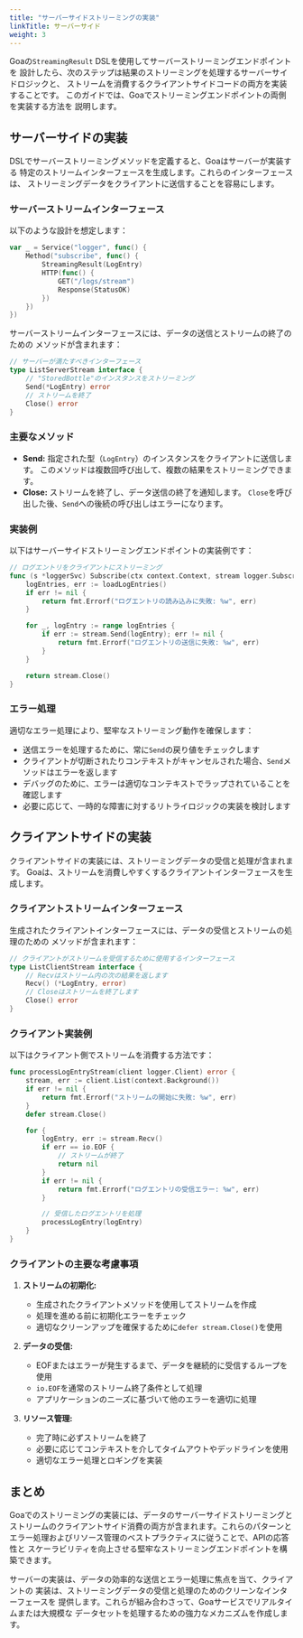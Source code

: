 ```yaml
---
title: "サーバーサイドストリーミングの実装"
linkTitle: サーバーサイド
weight: 3
---
```


Goaの`StreamingResult` DSLを使用してサーバーストリーミングエンドポイントを
設計したら、次のステップは結果のストリーミングを処理するサーバーサイドロジックと、
ストリームを消費するクライアントサイドコードの両方を実装することです。
このガイドでは、Goaでストリーミングエンドポイントの両側を実装する方法を
説明します。

## サーバーサイドの実装

DSLでサーバーストリーミングメソッドを定義すると、Goaはサーバーが実装する
特定のストリームインターフェースを生成します。これらのインターフェースは、
ストリーミングデータをクライアントに送信することを容易にします。

### サーバーストリームインターフェース

以下のような設計を想定します：
```go
var _ = Service("logger", func() {
    Method("subscribe", func() {
        StreamingResult(LogEntry)
        HTTP(func() {
            GET("/logs/stream")
            Response(StatusOK)
        })
    })
})
```

サーバーストリームインターフェースには、データの送信とストリームの終了のための
メソッドが含まれます：

```go
// サーバーが満たすべきインターフェース
type ListServerStream interface {
    // "StoredBottle"のインスタンスをストリーミング
    Send(*LogEntry) error
    // ストリームを終了
    Close() error
}
```

### 主要なメソッド

- **Send:** 指定された型（`LogEntry`）のインスタンスをクライアントに送信します。
  このメソッドは複数回呼び出して、複数の結果をストリーミングできます。
- **Close:** ストリームを終了し、データ送信の終了を通知します。
  `Close`を呼び出した後、`Send`への後続の呼び出しはエラーになります。

### 実装例

以下はサーバーサイドストリーミングエンドポイントの実装例です：

```go
// ログエントリをクライアントにストリーミング
func (s *loggerSvc) Subscribe(ctx context.Context, stream logger.SubscribeServerStream) error {
    logEntries, err := loadLogEntries()
    if err != nil {
        return fmt.Errorf("ログエントリの読み込みに失敗: %w", err)
    }

    for _, logEntry := range logEntries {
        if err := stream.Send(logEntry); err != nil {
            return fmt.Errorf("ログエントリの送信に失敗: %w", err)
        }
    }

    return stream.Close()
}
```

### エラー処理

適切なエラー処理により、堅牢なストリーミング動作を確保します：

- 送信エラーを処理するために、常に`Send`の戻り値をチェックします
- クライアントが切断されたりコンテキストがキャンセルされた場合、`Send`メソッドはエラーを返します
- デバッグのために、エラーは適切なコンテキストでラップされていることを確認します
- 必要に応じて、一時的な障害に対するリトライロジックの実装を検討します

## クライアントサイドの実装

クライアントサイドの実装には、ストリーミングデータの受信と処理が含まれます。
Goaは、ストリームを消費しやすくするクライアントインターフェースを生成します。

### クライアントストリームインターフェース

生成されたクライアントインターフェースには、データの受信とストリームの処理のための
メソッドが含まれます：

```go
// クライアントがストリームを受信するために使用するインターフェース
type ListClientStream interface {
    // Recvはストリーム内の次の結果を返します
    Recv() (*LogEntry, error)
    // Closeはストリームを終了します
    Close() error
}
```

### クライアント実装例

以下はクライアント側でストリームを消費する方法です：

```go
func processLogEntryStream(client logger.Client) error {
    stream, err := client.List(context.Background())
    if err != nil {
        return fmt.Errorf("ストリームの開始に失敗: %w", err)
    }
    defer stream.Close()

    for {
        logEntry, err := stream.Recv()
        if err == io.EOF {
            // ストリームが終了
            return nil
        }
        if err != nil {
            return fmt.Errorf("ログエントリの受信エラー: %w", err)
        }

        // 受信したログエントリを処理
        processLogEntry(logEntry)
    }
}
```

### クライアントの主要な考慮事項

1. **ストリームの初期化:**
   - 生成されたクライアントメソッドを使用してストリームを作成
   - 処理を進める前に初期化エラーをチェック
   - 適切なクリーンアップを確保するために`defer stream.Close()`を使用

2. **データの受信:**
   - EOFまたはエラーが発生するまで、データを継続的に受信するループを使用
   - `io.EOF`を通常のストリーム終了条件として処理
   - アプリケーションのニーズに基づいて他のエラーを適切に処理

3. **リソース管理:**
   - 完了時に必ずストリームを終了
   - 必要に応じてコンテキストを介してタイムアウトやデッドラインを使用
   - 適切なエラー処理とロギングを実装

## まとめ

Goaでのストリーミングの実装には、データのサーバーサイドストリーミングと
ストリームのクライアントサイド消費の両方が含まれます。これらのパターンと
エラー処理およびリソース管理のベストプラクティスに従うことで、APIの応答性と
スケーラビリティを向上させる堅牢なストリーミングエンドポイントを構築できます。

サーバーの実装は、データの効率的な送信とエラー処理に焦点を当て、クライアントの
実装は、ストリーミングデータの受信と処理のためのクリーンなインターフェースを
提供します。これらが組み合わさって、Goaサービスでリアルタイムまたは大規模な
データセットを処理するための強力なメカニズムを作成します。 